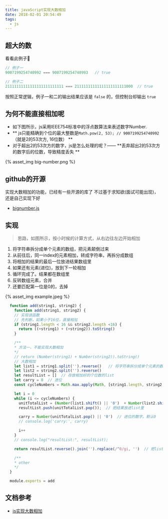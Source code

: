 ```yaml
---
title: javaScript实现大数相加
date: 2018-02-01 20:54:49
tags:
  - js
---
```



## 超大的数

看看此例子🌰
```js
// 例子一
9007199254740992 === 9007199254740993   // true

// 例子二
21111111111111111111111111 === 21111111111111111111111000  // true
```
按照正常逻辑，例子一和二的输出结果应该是 `false` 的，但控制台却输出 `true`

<!-- more -->

## 为何不能直接相加呢

- 如下图所示，js采用IEEE754标准中的浮点数算法来表述数字Number.
- ** js只能精确到个位的最大整数是`Math.pow(2, 53); // 9007199254740992`（就是2的53次方, 16位数） **
- 对于超出2的53次方的数字，js是怎么处理的呢？—— **丢弃超出2的53次方的数字后的位数，导致精度丢失 **

<div style="width: 600px">
  {% asset_img big-number.png %}
</div>

## github的开源

实现大数相加的功能，已经有一些开源的库了
不过基于求知欲(面试可能出现)，还是自己实现下好
- [bignumber.js](https://github.com/MikeMcl/bignumber.js)

## 实现

>  思路，如图所示，按小时候的计算方式，从右边往左边开始相加
  1. 将字符串拆分成单个元素的数组，把元素颠倒过来
  2. 从前往后，同一index的元素相加，转成字符串，再拆分成数组
  3. 将相加的结果的最后一位放进结果数组里
  4. 如果还有元素(进位)，放到下一轮相加
  5. 循环完成了。结果都在数组里
  6. 反转数组元素，合并
  7. 还要匹配第一位是0的，去掉

<div style="width: 600px">
  {% asset_img example.jpeg %}
</div>

```js
  function add(string1, string2) {
    function add(string1, string2) {
    // 实现该函数
    // 先判断，如果小于16位，直接相加
    if (string1.length < 16 && string2.length <16) {
      return ((+string1) + (+string2)).toString()
    }

    /**
    * 方法一，不能实现大数相加
    */
    // return (Number(string1) + Number(string2)).toString()
    // 大数相加
    let list1 = string1.split('').reverse()   // 将字符串拆分成单个元素的数组，把元素颠倒过来
    let list2 = string2.split('').reverse()
    let resultList = []  // 存放相加好的个位数的list
    let carry = 0  // 进位
    const cycleNumbers = Math.max.apply(Math, [string1.length, string2.length])  // 相加的次数

    let i = 0
    while (i <= cycleNumbers) {
      unitTotalList = (Number(list1.shift() || '0')  + Number(list2.shift() || '0') + carry).toString().split('')  // 个位数相加
      resultList.push(unitTotalList.pop());  // 把结果放进list里

      carry = Number(unitTotalList.pop() || '0')  // 进位的数字。默认0
      // console.log('carry:', carry)

      i++
    }
    // console.log("resultList:", resultList);

    return resultList.reverse().join('').replace(/^0/gi, '')  // 把list颠倒过来，合并。如果最大的个位数是0，丢弃

    /**
    * other
    */
  }

  module.exports = add

```

## 文档参考

- [js实现大数相加](http://www.plqblog.com/views/article.php?id=29)

